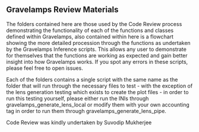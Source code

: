 ## Gravelamps Review Materials

The folders contained here are those used by the Code Review process demonstrating the functionality of each of the functions and classes defined within Gravelamps, also contained within here is a flowchart showing the more detailed procession through the functions as undertaken by the Gravelamps Inference scripts. This allows any user to demonstrate for themselves that the functions are working as expected and gain better insight into how Gravelamps works. If you spot any errors in these scripts, please feel free to open issues. 

Each of the folders contains a single script with the same name as the folder that will run through the necessary files to test - with the exception of the lens generation testing which exists to create the plot files - in order to run this testing yourself, please either run the INIs through gravelamps_generate_lens_local or modify them with your own accounting tag in order to run them through gravelamps_generate_lens_pipe. 

Code Review was kindly undertaken by Suvodip Mukherjee

